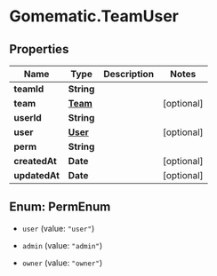 # Gomematic.TeamUser

## Properties

Name | Type | Description | Notes
------------ | ------------- | ------------- | -------------
**teamId** | **String** |  | 
**team** | [**Team**](Team.md) |  | [optional] 
**userId** | **String** |  | 
**user** | [**User**](User.md) |  | [optional] 
**perm** | **String** |  | 
**createdAt** | **Date** |  | [optional] 
**updatedAt** | **Date** |  | [optional] 



## Enum: PermEnum


* `user` (value: `"user"`)

* `admin` (value: `"admin"`)

* `owner` (value: `"owner"`)




